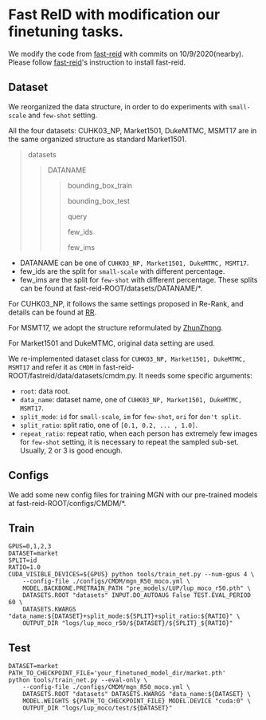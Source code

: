 # Fast ReID with modification our finetuning tasks.
We modify the code from [fast-reid](https://github.com/JDAI-CV/fast-reid) with commits on 10/9/2020(nearby). Please follow [fast-reid](https://github.com/JDAI-CV/fast-reid)'s instruction to install fast-reid.

## Dataset
We reorganized the data structure, in order to do experiments with ``small-scale`` and ``few-shot`` setting.

All the four datasets: CUHK03_NP, Market1501, DukeMTMC, MSMT17 are in the same organized structure as standard Market1501.

>datasets
>>DATANAME
>>>bounding_box_train
>>>
>>>bounding_box_test
>>>
>>>query
>>>
>>>few_ids
>>>
>>>few_ims


* DATANAME can be one of ``CUHK03_NP, Market1501, DukeMTMC, MSMT17``.
* few_ids are the split for ``small-scale`` with different percentage.
* few_ims are the split for ``few-shot`` with different percentage.
These splits can be found at fast-reid-ROOT/datasets/DATANAME/\*.

For CUHK03_NP, it follows the same settings proposed in Re-Rank, and details can be found at [RR](https://github.com/zhunzhong07/person-re-ranking/tree/master/CUHK03-NP).

For MSMT17, we adopt the structure reformulated by [ZhunZhong](https://github.com/zhunzhong07/ECN).

For Market1501 and DukeMTMC, original data setting are used.

We re-implemented dataset class for ``CUHK03_NP, Market1501, DukeMTMC, MSMT17`` and refer it as ``CMDM`` in fast-reid-ROOT/fastreid/data/datasets/cmdm.py. It needs some specific arguments:

* `root`: data root.
* `data_name`: dataset name, one of ``CUHK03_NP, Market1501, DukeMTMC, MSMT17``.
* `split_mode`: `id` for `small-scale`, `im` for `few-shot`, `ori` for `don't split`.
* `split_ratio`: split ratio, one of `[0.1, 0.2, ... , 1.0]`.
* `repeat_ratio`: repeat ratio, when each person has extremely few images for `few-shot` setting, it is necessary to repeat the sampled sub-set. Usually, 2 or 3 is good enough.


## Configs
We add some new config files for training MGN with our pre-trained models at fast-reid-ROOT/configs/CMDM/\*.


## Train

```shell
GPUS=0,1,2,3
DATASET=market
SPLIT=id
RATIO=1.0
CUDA_VISIBLE_DEVICES=${GPUS} python tools/train_net.py --num-gpus 4 \
    --config-file ./configs/CMDM/mgn_R50_moco.yml \
    MODEL.BACKBONE.PRETRAIN_PATH "pre_models/LUP/lup_moco_r50.pth" \
    DATASETS.ROOT "datasets" INPUT.DO_AUTOAUG False TEST.EVAL_PERIOD 60 \
    DATASETS.KWARGS "data_name:${DATASET}+split_mode:${SPLIT}+split_ratio:${RATIO}" \
    OUTPUT_DIR "logs/lup_moco_r50/${DATASET}/${SPLIT}_${RATIO}"
```

## Test
```shelll
DATASET=market
PATH_TO_CHECKPOINT_FILE='your_finetuned_model_dir/market.pth'
python tools/train_net.py --eval-only \
    --config-file ./configs/CMDM/mgn_R50_moco.yml \
    DATASETS.ROOT "datasets" DATASETS.KWARGS "data_name:${DATASET} \
    MODEL.WEIGHTS ${PATH_TO_CHECKPOINT_FILE} MODEL.DEVICE "cuda:0" \
    OUTPUT_DIR "logs/lup_moco/test/${DATASET}"
```